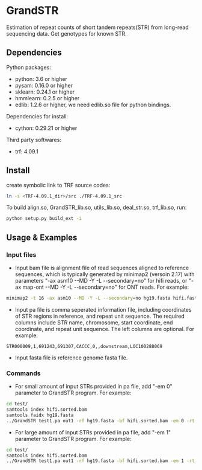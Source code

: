 # GrandSTR

Estimation of repeat counts of short tandem repeats(STR) from long-read sequencing data. Get genotypes for known STR.


## Dependencies

Python packages:
- python: 3.6 or higher
- pysam: 0.16.0 or higher
- sklearn: 0.24.1 or higher
- hmmlearn: 0.2.5 or higher
- edlib: 1.2.6 or higher, we need edlib.so file for python bindings.

Dependencies for install:
- cython: 0.29.21 or higher

Third party softwares:
- trf: 4.09.1


## Install

create symbolic link to TRF source codes: 

```bash
ln -s <TRF-4.09.1_dir>/src ./TRF-4.09.1_src
```


To build align.so, GrandSTR_lib.so, utils_lib.so, deal_str.so, trf_lib.so, run:

```bash
python setup.py build_ext -i
```


## Usage & Examples

### Input files
- Input bam file is alignment file of read sequences aligned to reference sequences, which is typically generated by minimap2 (versoin 2.17) with parameters "-ax asm10 --MD -Y -L --secondary=no" for hifi reads, or "-ax map-ont --MD -Y -L --secondary=no" for ONT reads. For example:
```bash
minimap2 -t 16 -ax asm10 --MD -Y -L --secondary=no hg19.fasta hifi.fastq 2> align.log | samtools view -Sb - | samtools sort - -o hifi.sorted.bam
```

- Input pa file is comma seperated information file, including coordinates of STR regions in reference, and repeat unit sequence. The required columns include STR name, chromosome, start coordinate, end coordinate, and repeat unit sequence. The left columns are optional. For example:
```
STR000009,1,691243,691307,CACCC,0,,downstream,LOC100288069
```

- Input fasta file is reference genome fasta file. 

### Commands
- For small amount of input STRs provided in pa file, add "-em 0" parameter to GrandSTR program. For example:
```bash
cd test/
samtools index hifi.sorted.bam
samtools faidx hg19.fasta
../GrandSTR test1.pa out1 -rf hg19.fasta -bf hifi.sorted.bam -em 0 -rt hifi
```

- For large amount of input STRs provided in pa file, add "-em 1" parameter to GrandSTR program. For example:
```bash
cd test/
samtools index hifi.sorted.bam
../GrandSTR test1.pa out1 -rf hg19.fasta -bf hifi.sorted.bam -em 1 -rt hifi
```
